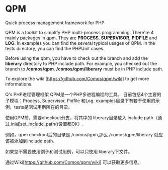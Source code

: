 # QPM
Quick process management framework for PHP

QPM is a toolkit to simplify PHP multi-process programming.
There're 4 mainly packages in qpm. They are <b>PROCESS</b>, <b>SUPERVISOR</b>, <B>PIDFILE</B> and <B>LOG</B>.
In examples you can find the several typical usages of QPM. In the tests directory, you can find the PHPUnit cases.

Before using the qpm, you have to check out the branch and add the <b>liberary</b> directory to PHP include path.
For example, you checked out the branch to <b>/comos/qpm</b>. <b>/comos/qpm/liberary</b> must be in PHP include path.
<code><?php
set_include_path(get_include_path().PATH_SEPARATOR.'/comos/qpm/liberary') 。
?></code>

To explore the wiki [https://github.com/Comos/qpm/wiki] to get more informations. 

Q's PHP进程管理框架
QPM是一个PHP多进程编程的工具。
目前包括4个主要的子模块：Process, Supervisor, Pidfile 和Log.
examples目录下有若干使用的示例，tests是测试用例所在的目录。

使用QPM前，需要checkout分支，将其中的 liberary目录放入 include path（通过.ini或set_include_path()设置都OK）.

例如，qpm checkout后的目录是 /comos/qpm,那么 /comos/qpm/liberary 就应该被添加到include path.

如果您不需要使用例子和测试用例，可以只使用 liberary下文件。

<code><?php
set_include_path(get_include_path().PATH_SEPARATOR.'/comos/qpm/liberary') 。
?></code>

通过Wiki[https://github.com/Comos/qpm/wiki] 可以获取更多信息。
